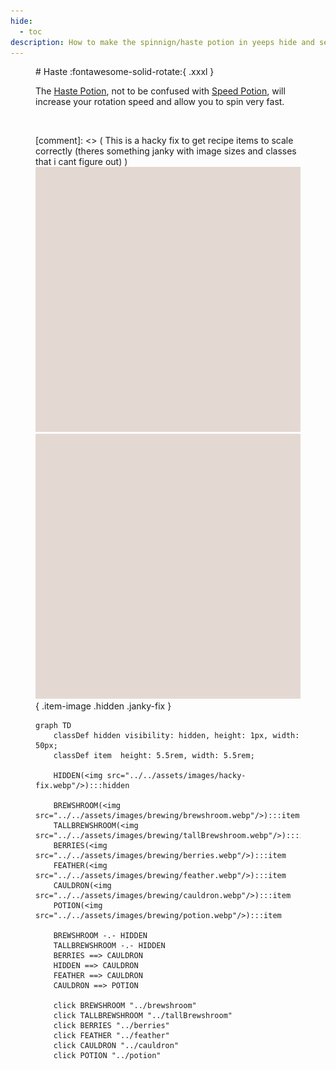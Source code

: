 ```yaml
---
hide:
  - toc
description: How to make the spinnign/haste potion in yeeps hide and seek
---
```

<figure markdown="1">
# Haste
:fontawesome-solid-rotate:{ .xxxl }

The [Haste Potion](../brewing/haste.md), not to be confused with [Speed Potion](../brewing/speed.md), will increase your rotation speed and allow you to spin very fast.

<br />

[comment]: <> ( This is a hacky fix to get recipe items to scale correctly (theres something janky with image sizes and classes that i cant figure out) )
<img src="../../assets/images/hacky-fix.webp" class="item-image hidden janky-fix">
![hacky_fix](../assets/images/hacky-fix.webp){ .item-image .hidden .janky-fix }
```mermaid
graph TD
    classDef hidden visibility: hidden, height: 1px, width: 50px;
    classDef item  height: 5.5rem, width: 5.5rem;

    HIDDEN(<img src="../../assets/images/hacky-fix.webp"/>):::hidden

    BREWSHROOM(<img src="../../assets/images/brewing/brewshroom.webp"/>):::item
    TALLBREWSHROOM(<img src="../../assets/images/brewing/tallBrewshroom.webp"/>):::item
    BERRIES(<img src="../../assets/images/brewing/berries.webp"/>):::item
    FEATHER(<img src="../../assets/images/brewing/feather.webp"/>):::item
    CAULDRON(<img src="../../assets/images/brewing/cauldron.webp"/>):::item
    POTION(<img src="../../assets/images/brewing/potion.webp"/>):::item

    BREWSHROOM -.- HIDDEN
    TALLBREWSHROOM -.- HIDDEN
    BERRIES ==> CAULDRON
    HIDDEN ==> CAULDRON
    FEATHER ==> CAULDRON
    CAULDRON ==> POTION

    click BREWSHROOM "../brewshroom"
    click TALLBREWSHROOM "../tallBrewshroom"
    click BERRIES "../berries"
    click FEATHER "../feather"
    click CAULDRON "../cauldron"
    click POTION "../potion"
```
</figure>